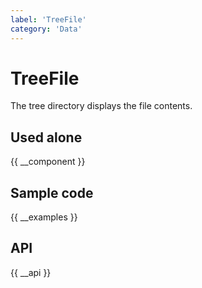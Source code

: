 ```yaml
---
label: 'TreeFile'
category: 'Data'
---
```


# TreeFile

The tree directory displays the file contents.

## Used alone

{{ __component }}

## Sample code

{{ __examples }}

## API

{{ __api }}
